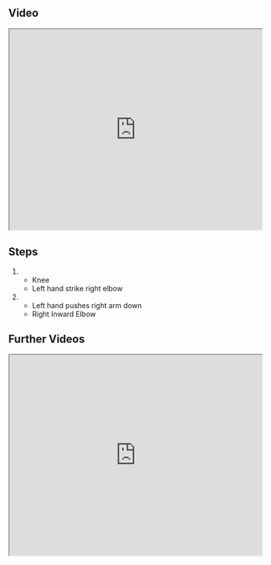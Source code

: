 ## Video

<iframe src="https://www.youtube.com/embed/8JiIVtpQTpE" width="100%" height="400"></iframe>

## Steps

1. - Knee
    - Left hand strike right elbow
2. - Left hand pushes right arm down
    - Right Inward Elbow

## Further Videos

<iframe src="https://www.youtube.com/embed/IXZ6kr4VHQw?start=244&end=255" width="100%" height="400"></iframe>
